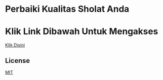 # Perbaiki Kualitas Sholat Anda

# Klik Link Dibawah Untuk Mengakses

[Klik Disini](https://rzarxx.github.io/perbaiki-kualitas-sholat/) 

## License

[MIT](https://choosealicense.com/licenses/mit/)